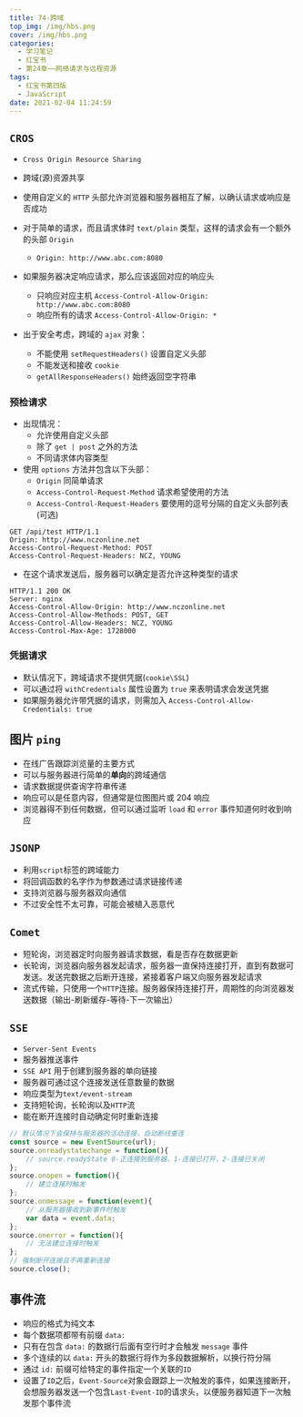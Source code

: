 ```yaml
---
title: 74-跨域
top_img: /img/hbs.png
cover: /img/hbs.png
categories:
  - 学习笔记
  - 红宝书
  - 第24章——网络请求与远程资源
tags:
  - 红宝书第四版
  - JavaScript
date: 2021-02-04 11:24:59
---
```


## `CROS`

- `Cross Origin Resource Sharing`
- 跨域(源)资源共享
- 使用自定义的 `HTTP` 头部允许浏览器和服务器相互了解，以确认请求或响应是否成功
- 对于简单的请求，而且请求体时 `text/plain` 类型，这样的请求会有一个额外的头部 `Origin`
  - `Origin: http://www.abc.com:8080`
- 如果服务器决定响应请求，那么应该返回对应的响应头
  - 只响应对应主机 `Access-Control-Allow-Origin: http://www.abc.com:8080`
  - 响应所有的请求 `Access-Control-Allow-Origin: *`

- 出于安全考虑，跨域的 `ajax` 对象：
  - 不能使用 `setRequestHeaders()` 设置自定义头部
  - 不能发送和接收 `cookie`
  - `getAllResponseHeaders()` 始终返回空字符串

### 预检请求

- 出现情况：
  - 允许使用自定义头部
  - 除了 `get | post` 之外的方法
  - 不同请求体内容类型
- 使用 `options` 方法并包含以下头部：
  - `Origin` 同简单请求
  - `Access-Control-Request-Method` 请求希望使用的方法
  - `Access-Control-Request-Headers` 要使用的逗号分隔的自定义头部列表(可选)

```http
GET /api/test HTTP/1.1
Origin: http://www.nczonline.net
Access-Control-Request-Method: POST
Access-Control-Request-Headers: NCZ, YOUNG
```

- 在这个请求发送后，服务器可以确定是否允许这种类型的请求

```http
HTTP/1.1 200 OK
Server: nginx
Access-Control-Allow-Origin: http://www.nczonline.net
Access-Control-Allow-Methods: POST, GET
Access-Control-Allow-Headers: NCZ, YOUNG
Access-Control-Max-Age: 1728000
```

### 凭据请求

- 默认情况下，跨域请求不提供凭据(`cookie\SSL`)
- 可以通过将 `withCredentials` 属性设置为 `true` 来表明请求会发送凭据
- 如果服务器允许带凭据的请求，则需加入 `Access-Control-Allow-Credentials: true`

## 图片 `ping`

- 在线广告跟踪浏览量的主要方式
- 可以与服务器进行简单的**单向**的跨域通信
- 请求数据提供查询字符串传递
- 响应可以是任意内容，但通常是位图图片或 204 响应
- 浏览器得不到任何数据，但可以通过监听 `load` 和 `error` 事件知道何时收到响应

## `JSONP`

- 利用`script`标签的跨域能力
- 将回调函数的名字作为参数通过请求链接传递
- 支持浏览器与服务器双向通信
- 不过安全性不太可靠，可能会被植入恶意代

## `Comet`

- 短轮询，浏览器定时向服务器请求数据，看是否存在数据更新
- 长轮询，浏览器向服务器发起请求，服务器一直保持连接打开，直到有数据可发送。发送完数据之后断开连接，紧接着客户端又向服务器发起请求
- 流式传输，只使用一个`HTTP`连接。服务器保持连接打开，周期性的向浏览器发送数据（输出-刷新缓存-等待-下一次输出）

## `SSE`

- `Server-Sent Events`
- 服务器推送事件
- `SSE API` 用于创建到服务器的单向链接
- 服务器可通过这个连接发送任意数量的数据
- 响应类型为`text/event-stream`
- 支持短轮询，长轮询以及`HTTP`流
- 能在断开连接时自动确定何时重新连接

```js
// 默认情况下会保持与服务器的活动连接，自动断线重连
const source = new EventSource(url);
source.onreadystatechange = function(){
    // source.readyState 0-正连接到服务器，1-连接已打开，2-连接已关闭
};
source.onopen = function(){
    // 建立连接时触发
};
source.onmessage = function(event){
    // 从服务器接收到新事件时触发
    var data = event.data;
};
source.onerror = function(){
    // 无法建立连接时触发
};
// 强制断开连接且不再重新连接
source.close();
```

## 事件流

- 响应的格式为纯文本
- 每个数据项都带有前缀 `data:`
- 只有在包含 `data:` 的数据行后面有空行时才会触发 `message` 事件
- 多个连续的以 `data:` 开头的数据行将作为多段数据解析，以换行符分隔
- 通过 `id:` 前缀可给特定的事件指定一个关联的`ID`
- 设置了`ID`之后，`Event-Source`对象会跟踪上一次触发的事件，如果连接断开，会想服务器发送一个包含`Last-Event-ID`的请求头，以便服务器知道下一次触发那个事件流